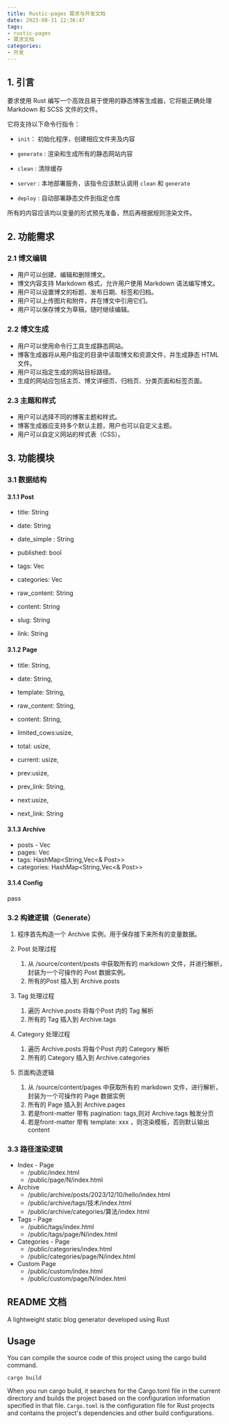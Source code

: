 ```yaml
---
title: Rustic-pages 需求与开发文档
date: 2023-08-31 12:36:47
tags:
- rustic-pages
- 需求文档
categories:
- 开发
---
```


## 1. 引言

要求使用 Rust 编写一个高效且易于使用的静态博客生成器，它将能正确处理 Markdown 和 SCSS 文件的文件。

它将支持以下命令行指令：

- `init`： 初始化程序，创建相应文件夹及内容

- `generate` : 渲染和生成所有的静态网站内容
- `clean` : 清除缓存
- `server` : 本地部署服务，该指令应该默认调用 `clean` 和 `generate` 
- `deploy` : 自动部署静态文件到指定仓库



所有的内容应该均以变量的形式预先准备，然后再根据规则渲染文件。

## 2. 功能需求

### 2.1 博文编辑

- 用户可以创建、编辑和删除博文。
- 博文内容支持 Markdown 格式，允许用户使用 Markdown 语法编写博文。
- 用户可以设置博文的标题、发布日期、标签和归档。
- 用户可以上传图片和附件，并在博文中引用它们。
- 用户可以保存博文为草稿，随时继续编辑。

### 2.2 博文生成

- 用户可以使用命令行工具生成静态网站。
- 博客生成器将从用户指定的目录中读取博文和资源文件，并生成静态 HTML 文件。
- 用户可以指定生成的网站目标路径。
- 生成的网站应包括主页、博文详细页、归档页、分类页面和标签页面。

### 2.3 主题和样式

- 用户可以选择不同的博客主题和样式。
- 博客生成器应支持多个默认主题，用户也可以自定义主题。
- 用户可以自定义网站的样式表（CSS）。



## 3. 功能模块

### 3.1 数据结构

#### 3.1.1 Post

- title: String

- date: String

- date_simple : String

- published: bool

- tags: Vec<String>

- categories: Vec<String>

- raw_content: String

- content: String

- slug: String

- link: String

  



#### 3.1.2 Page

-  title: String,

-  date: String,

-  template: String,

-  raw_content: String,

-  content: String,

-  limited_cows:usize,

-  total: usize,

-  current: usize,

-  prev:usize,

-  prev_link: String,

-  next:usize,

-  next_link: String

  

#### 3.1.3 Archive

- posts - Vec<Post>
- pages: Vec<Page>
- tags: HashMap<String,Vec<& Post>>
- categories: HashMap<String,Vec<& Post>>



#### 3.1.4 Config

pass

### 3.2 构建逻辑（Generate）

1. 程序首先构造一个 Archive 实例，用于保存接下来所有的变量数据。

2. Post 处理过程

   1. 从 /source/content/posts 中获取所有的 markdown 文件，并进行解析，封装为一个可操作的 Post 数据实例。
   2. 所有的Post 插入到  Archive.posts

3. Tag 处理过程

   1. 遍历 Archive.posts 将每个Post 内的 Tag 解析
   2. 所有的 Tag 插入到 Archive.tags  

4. Category 处理过程

   1. 遍历 Archive.posts 将每个Post 内的 Category 解析
   2. 所有的 Category 插入到 Archive.categories

5. 页面构造逻辑

   1. 从 /source/content/pages 中获取所有的 markdown 文件，进行解析，封装为一个可操作的 Page 数据实例
   2. 所有的 Page 插入到 Archive.pages
   3. 若是front-matter 带有 pagination: tags,则对 Archive.tags 触发分页
   4. 若是front-matter 带有 template: xxx ，则渲染模板，否则默认输出 content

   

### 3.3 路径渲染逻辑

- Index - Page
  - /public/index.html
  - /public/page/N/index.html
- Archive
  - /public/archive/posts/2023/12/10/hello/index.html
  - /public/archive/tags/技术/index.html
  - /public/archive/categories/算法/index.html
- Tags - Page
  - /public/tags/index.html
  - /public/tags/page/N/index.html
- Categories - Page
  - /public/categories/index.html
  - /public/categories/page/N/index.html
- Custom Page
  - /public/custom/index.html
  - /public/custom/page/N/index.html












## README 文档

A lightweight static blog generator developed using Rust

## Usage
You can compile the source code of this project using the cargo build command.
```shell
cargo build
```
When you run cargo build, it searches for the Cargo.toml file in the current directory and builds the project based on the configuration information specified in that file.
`Cargo.toml` is the configuration file for Rust projects and contains the project's dependencies and other build configurations.



